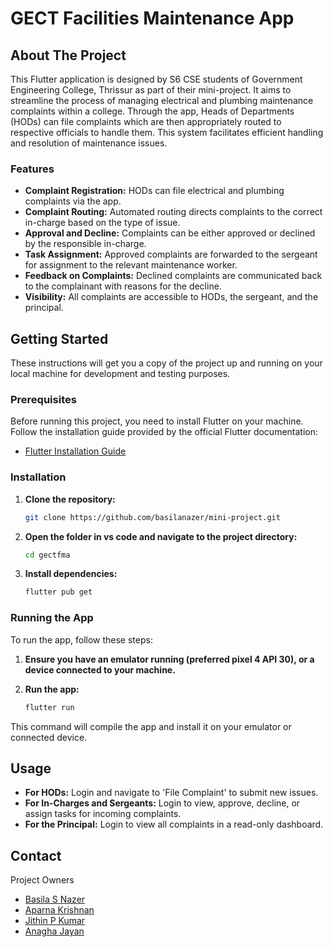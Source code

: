 # GECT Facilities Maintenance App

## About The Project

This Flutter application is designed by S6 CSE students of Government Engineering College, Thrissur as part of their mini-project. It aims to streamline the process of managing electrical and plumbing maintenance complaints within a college. Through the app, Heads of Departments (HODs) can file complaints which are then appropriately routed to respective officials to handle them. This system facilitates efficient handling and resolution of maintenance issues.

### Features

- **Complaint Registration:** HODs can file electrical and plumbing complaints via the app.
- **Complaint Routing:** Automated routing directs complaints to the correct in-charge based on the type of issue.
- **Approval and Decline:** Complaints can be either approved or declined by the responsible in-charge.
- **Task Assignment:** Approved complaints are forwarded to the sergeant for assignment to the relevant maintenance worker.
- **Feedback on Complaints:** Declined complaints are communicated back to the complainant with reasons for the decline.
- **Visibility:** All complaints are accessible to HODs, the sergeant, and the principal.

## Getting Started

These instructions will get you a copy of the project up and running on your local machine for development and testing purposes.

### Prerequisites

Before running this project, you need to install Flutter on your machine. Follow the installation guide provided by the official Flutter documentation:

- [Flutter Installation Guide](https://flutter.dev/docs/get-started/install)


### Installation

1. **Clone the repository:**
   ```sh
   git clone https://github.com/basilanazer/mini-project.git
   ```

2. **Open the folder in vs code and navigate to the project directory:**
   ```sh
   cd gectfma
   ```

3. **Install dependencies:**
   ```sh
   flutter pub get
   ```

### Running the App

To run the app, follow these steps:

1. **Ensure you have an emulator running (preferred pixel 4 API 30), or a device connected to your machine.**

2. **Run the app:**
   ```sh
   flutter run
   ```

This command will compile the app and install it on your emulator or connected device.

## Usage

- **For HODs:** Login and navigate to 'File Complaint' to submit new issues.
- **For In-Charges and Sergeants:** Login to view, approve, decline, or assign tasks for incoming complaints.
- **For the Principal:** Login to view all complaints in a read-only dashboard.

## Contact

Project Owners 
- [Basila S Nazer](https://github.com/basilanazer)
- [Aparna Krishnan](https://github.com/aparna240)
- [Jithin P Kumar](https://github.com/jithinpkumar)
- [Anagha Jayan](https://github.com/AnaghaJn21)

